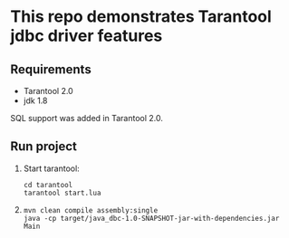 # This repo demonstrates Tarantool jdbc driver features

## Requirements
- Tarantool 2.0
- jdk 1.8

SQL support was added in Tarantool 2.0.


## Run project
1. Start tarantool:
    ```
    cd tarantool
    tarantool start.lua
    ```
2.  
    ```
    mvn clean compile assembly:single
    java -cp target/java_dbc-1.0-SNAPSHOT-jar-with-dependencies.jar Main 
    ```
